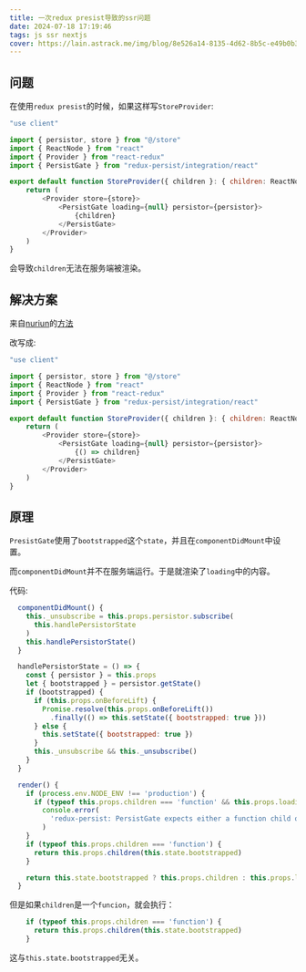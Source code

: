 ```yaml
---
title: 一次redux presist导致的ssr问题
date: 2024-07-18 17:19:46
tags: js ssr nextjs
cover: https://lain.astrack.me/img/blog/8e526a14-8135-4d62-8b5c-e49b0b33e435.png
---
```


## 问题
在使用`redux presist`的时候，如果这样写`StoreProvider`:
```javascript
"use client"

import { persistor, store } from "@/store"
import { ReactNode } from "react"
import { Provider } from "react-redux"
import { PersistGate } from "redux-persist/integration/react"

export default function StoreProvider({ children }: { children: ReactNode }){
    return (
        <Provider store={store}>
            <PersistGate loading={null} persistor={persistor}>
                {children}
            </PersistGate>
        </Provider>
    )
}
```
会导致`children`无法在服务端被渲染。

## 解决方案
来自[nuriun](https://github.com/nuriun)的[方法](https://github.com/vercel/next.js/issues/8240#issuecomment-647699316)

改写成:
```javascript
"use client"

import { persistor, store } from "@/store"
import { ReactNode } from "react"
import { Provider } from "react-redux"
import { PersistGate } from "redux-persist/integration/react"

export default function StoreProvider({ children }: { children: ReactNode }){
    return (
        <Provider store={store}>
            <PersistGate loading={null} persistor={persistor}>
                {() => children}
            </PersistGate>
        </Provider>
    )
}
```

## 原理
`PresistGate`使用了`bootstrapped`这个`state`，并且在`componentDidMount`中设置。

而`componentDidMount`并不在服务端运行。于是就渲染了`loading`中的内容。

代码:

```javascript
  componentDidMount() {
    this._unsubscribe = this.props.persistor.subscribe(
      this.handlePersistorState
    )
    this.handlePersistorState()
  }

  handlePersistorState = () => {
    const { persistor } = this.props
    let { bootstrapped } = persistor.getState()
    if (bootstrapped) {
      if (this.props.onBeforeLift) {
        Promise.resolve(this.props.onBeforeLift())
          .finally(() => this.setState({ bootstrapped: true }))
      } else {
        this.setState({ bootstrapped: true })
      }
      this._unsubscribe && this._unsubscribe()
    }
  }
```
```javascript
  render() {
    if (process.env.NODE_ENV !== 'production') {
      if (typeof this.props.children === 'function' && this.props.loading)
        console.error(
          'redux-persist: PersistGate expects either a function child or loading prop, but not both. The loading prop will be ignored.'
        )
    }
    if (typeof this.props.children === 'function') {
      return this.props.children(this.state.bootstrapped)
    }

    return this.state.bootstrapped ? this.props.children : this.props.loading
  }
```

但是如果`children`是一个`funcion`，就会执行：
```javascript
    if (typeof this.props.children === 'function') {
      return this.props.children(this.state.bootstrapped)
    }
```
这与`this.state.bootstrapped`无关。